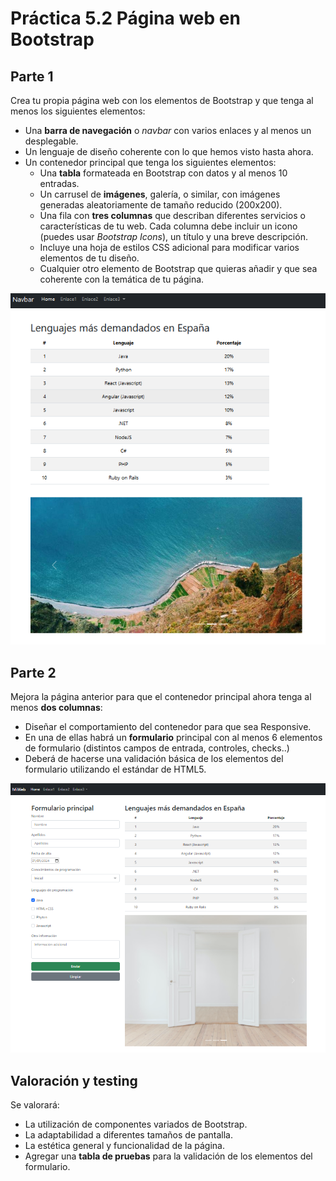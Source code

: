 # Práctica 5.2 Página web en Bootstrap

## Parte 1

Crea tu propia página web con los elementos de Bootstrap y que tenga al menos los siguientes elementos:
-   Una **barra de navegación** o *navbar* con varios enlaces y al menos un desplegable.
-   Un lenguaje de diseño coherente con lo que hemos visto hasta ahora.
-   Un contenedor principal que tenga los siguientes elementos:
    - Una **tabla** formateada en Bootstrap con datos y al menos 10 entradas.
    - Un carrusel de **imágenes**, galería, o similar, con imágenes generadas aleatoriamente de tamaño reducido (200x200).
    - Una fila con **tres columnas** que describan diferentes servicios o características de tu web. Cada columna debe incluir un icono (puedes usar *Bootstrap Icons*), un título y una breve descripción.
    - Incluye una hoja de estilos CSS adicional para modificar varios elementos de tu diseño.
    - Cualquier otro elemento de Bootstrap que quieras añadir y que sea coherente con la temática de tu página.

![](media/EjercicioBootstrap1.png)

## Parte 2

Mejora la página anterior para que el contenedor principal ahora tenga al menos **dos columnas**:
- Diseñar el comportamiento del contenedor para que sea Responsive.
- En una de ellas habrá un **formulario** principal con al menos 6 elementos de formulario (distintos campos de entrada, controles, checks..)
- Deberá de hacerse una validación básica de los elementos del formulario utilizando el estándar de HTML5.

![](media/EjercicioBootstrap2.png)


## Valoración y testing

Se valorará:
- La utilización de componentes variados de Bootstrap.
- La adaptabilidad a diferentes tamaños de pantalla.
- La estética general y funcionalidad de la página.
- Agregar una **tabla de pruebas** para la validación de los elementos del formulario.
